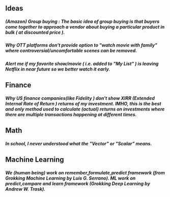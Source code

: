 
## Ideas
##### (Amazon) Group buying : The basic idea of group buying is that buyers come together to approach a vendor about buying a particular product in bulk ( at discounted price ).
##### Why OTT platforms don't provide option to "watch movie with family" where controversial/uncomfortable scenes can be removed.
##### Alert me if my favorite show/movie ( i.e. added to "My List" ) is leaving Netflix in near future so we better watch it early.

## Finance
##### Why US finance companies(like Fidelity ) don't show XIRR (Extended Internal Rate of Return ) returns of my investment. IMHO, this is the best and only method used to calculate (actual) returns on investments where there are multiple transactions happening at different times.


## Math 
##### In school, I never understood what the "Vector" or "Scalar" means.

## Machine Learning
##### We (human being) work on remember,formulate,predict framework (from Grokking Machine Learning by Luis G. Serrano). ML work on predict,compare and learn framework (Grokking Deep Learning by Andrew W. Trask).

